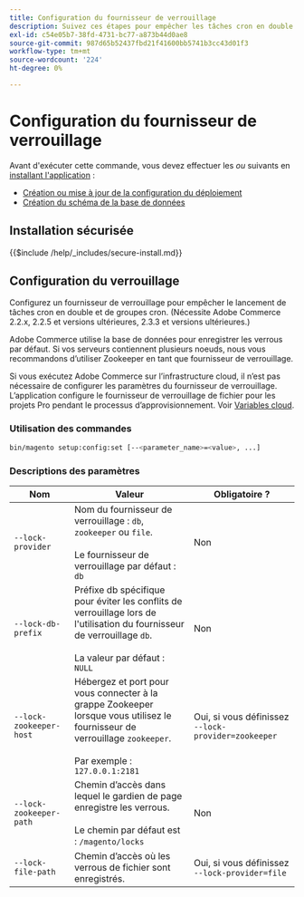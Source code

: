 ```yaml
---
title: Configuration du fournisseur de verrouillage
description: Suivez ces étapes pour empêcher les tâches cron en double et les groupes cron de s’exécuter sur votre déploiement Adobe Commerce.
exl-id: c54e05b7-38fd-4731-bc77-a873b44d0ae8
source-git-commit: 987d65b52437fbd21f41600bb5741b3cc43d01f3
workflow-type: tm+mt
source-wordcount: '224'
ht-degree: 0%

---
```


# Configuration du fournisseur de verrouillage

Avant d&#39;exécuter cette commande, vous devez effectuer les *ou* suivants en [installant l&#39;application](../advanced.md) :

* [Création ou mise à jour de la configuration du déploiement](deployment.md)
* [Création du schéma de la base de données](database.md)

## Installation sécurisée

{{$include /help/_includes/secure-install.md}}

## Configuration du verrouillage

Configurez un fournisseur de verrouillage pour empêcher le lancement de tâches cron en double et de groupes cron. (Nécessite Adobe Commerce 2.2.x, 2.2.5 et versions ultérieures, 2.3.3 et versions ultérieures.)

Adobe Commerce utilise la base de données pour enregistrer les verrous par défaut. Si vos serveurs contiennent plusieurs noeuds, nous vous recommandons d’utiliser Zookeeper en tant que fournisseur de verrouillage.

Si vous exécutez Adobe Commerce sur l’infrastructure cloud, il n’est pas nécessaire de configurer les paramètres du fournisseur de verrouillage. L’application configure le fournisseur de verrouillage de fichier pour les projets Pro pendant le processus d’approvisionnement. Voir [Variables cloud](https://experienceleague.adobe.com/fr/docs/commerce-cloud-service/user-guide/configure/env/stage/variables-cloud).

### Utilisation des commandes

```bash
bin/magento setup:config:set [--<parameter_name>=<value>, ...]
```

### Descriptions des paramètres

| Nom | Valeur | Obligatoire ? |
|--- |--- |--- |
| `--lock-provider` | Nom du fournisseur de verrouillage : `db`, `zookeeper` ou `file`.<br><br>Le fournisseur de verrouillage par défaut : `db` | Non |
| `--lock-db-prefix` | Préfixe db spécifique pour éviter les conflits de verrouillage lors de l&#39;utilisation du fournisseur de verrouillage `db`.<br><br>La valeur par défaut : `NULL` | Non |
| `--lock-zookeeper-host` | Hébergez et port pour vous connecter à la grappe Zookeeper lorsque vous utilisez le fournisseur de verrouillage `zookeeper`.<br><br>Par exemple : `127.0.0.1:2181` | Oui, si vous définissez `--lock-provider=zookeeper` |
| `--lock-zookeeper-path` | Chemin d’accès dans lequel le gardien de page enregistre les verrous.<br><br>Le chemin par défaut est : `/magento/locks` | Non |
| `--lock-file-path` | Chemin d’accès où les verrous de fichier sont enregistrés. | Oui, si vous définissez `--lock-provider=file` |
